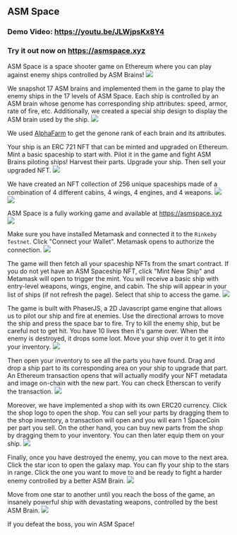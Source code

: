 ## ASM Space

### Demo Video: https://youtu.be/JLWjpsKx8Y4

### Try it out now on https://asmspace.xyz

ASM Space is a space shooter game on Ethereum where you can play against enemy ships controlled by ASM Brains!
![](https://asmspace.xyz/assets/screenshots/level-1.png)

We snapshot 17 ASM brains and implemented them in the game to play the enemy ships in the 17 levels of ASM Space. Each ship is controlled by an ASM brain whose genome has corresponding ship attributes: speed, armor, rate of fire, etc. Additionally, we created a special ship design to display the ASM brain used by the ship.
![](https://asmspace.xyz/assets/screenshots/present-brains.png)

We used [AlphaFarm](https://alphafarm.io/community/altered-state-machine?brainId=12) to get the genone rank of each brain and its attributes.

Your ship is an ERC 721 NFT that can be minted and upgraded on Ethereum. Mint a basic spaceship to start with. Pilot it in the game and fight ASM Brains piloting ships! Harvest their parts. Upgrade your ship. Then sell your upgraded NFT.
![](https://asmspace.xyz/assets/screenshots/present-model.png)

We have created an NFT collection of 256 unique spaceships made of a combination of 4 different cabins, 4 wings, 4 engines, and 4 weapons.
![](https://asmspace.xyz/assets/screenshots/present-parts.png)
![](https://asmspace.xyz/assets/screenshots/present-possibilities.png)

ASM Space is a fully working game and available at https://asmspace.xyz
![](https://asmspace.xyz/assets/screenshots/level-2.png)

Make sure you have installed Metamask and connected it to the `Rinkeby Testnet`. Click "Connect your Wallet". Metamask opens to authorize the connection.
![](https://asmspace.xyz/assets/screenshots/home.png)

The game will then fetch all your spaceship NFTs from the smart contract. If you do not yet have an ASM Spaceship NFT, click "Mint New Ship" and Metamask will open to trigger the mint. You will receive a basic ship with entry-level weapons, wings, engine, and cabin. The ship will appear in your list of ships (if not refresh the page). Select that ship to access the game.
![](https://asmspace.xyz/assets/screenshots/select-ship-2.png)

The game is built with PhaserJS, a 2D Javascript game engine that allows us to pilot our ship and fire at enemies. Use the directional arrows to move the ship and press the space bar to fire. Try to kill the enemy ship, but be careful not to get hit. You have 10 lives then it's game over. When the enemy is destroyed, it drops some loot. Move your ship over it to get it into your inventory.
![](https://asmspace.xyz/assets/screenshots/level-3.png)

Then open your inventory to see all the parts you have found. Drag and drop a ship part to its corresponding area on your ship to upgrade that part. An Ethereum transaction opens that will actually modify your NFT metadata and image on-chain with the new part. You can check Etherscan to verify the transaction.
![](https://asmspace.xyz/assets/screenshots/inventory.png)

Moreover, we have implemented a shop with its own ERC20 currency. Click the shop logo to open the shop. You can sell your parts by dragging them to the shop inventory, a transaction will open and you will earn 1 SpaceCoin per part you sell. On the other hand, you can buy new parts from the shop by dragging them to your inventory. You can then later equip them on your ship.
![](https://asmspace.xyz/assets/screenshots/shop.png)

Finally, once you have destroyed the enemy, you can move to the next area. Click the star icon to open the galaxy map. You can fly your ship to the stars in range. Click the one you want to move to and be ready to fight a harder enemy controlled by a better ASM Brain.
![](https://asmspace.xyz/assets/screenshots/map.png)

Move from one star to another until you reach the boss of the game, an insanely powerful ship with devastating weapons, controlled by the best ASM Brain.
![](https://asmspace.xyz/assets/screenshots/level-4.png)

If you defeat the boss, you win ASM Space!
